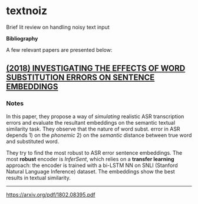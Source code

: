 # textnoiz
Brief lit review on handling noisy text input


**Bibliography**

A few relevant papers are presented below:

## [(2018) INVESTIGATING THE EFFECTS OF WORD SUBSTITUTION ERRORS ON SENTENCE EMBEDDINGS](https://arxiv.org/pdf/1811.07021.pdf)

### Notes

In this paper, they propose a way of *simulating* realistic ASR transcription errors and evaluate the resultant embeddings on the semantic textual similarity task. 
They observe that the nature of word subst. error in ASR depends 1) on the *phonemic*  2) on the *semantic* distance between true word and substituted word.
    
They try to find the most robust to ASR error sentence embeddings. The most **robust** encoder is *InferSent*, which relies on a **transfer learning** approach: the encoder is trained with a bi-LSTM NN on SNLI (Stanford Natural Language Inference) dataset. The embeddings show the best results in textual similarity.

---

https://arxiv.org/pdf/1802.08395.pdf
